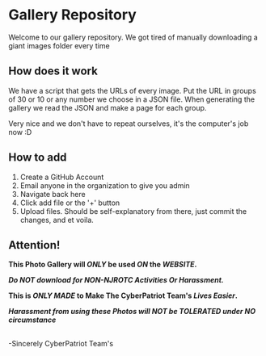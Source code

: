 # Gallery Repository

Welcome to our gallery repository. We got tired of manually downloading a giant images folder every time

## How does it work
We have a script that gets the URLs of every image.
Put the URL in groups of 30 or 10 or any number  we choose in a JSON file.
When generating the gallery we read the JSON and make a page for each group.

Very nice and we don't have to repeat ourselves, it's the computer's job now :D

## How to add
1. Create a GitHub Account
2. Email anyone in the organization to give you admin
3. Navigate back here
4. Click add file or the '+' button
5. Upload files.
Should be self-explanatory from there, just commit the changes, and et voila.

## Attention! 
**This Photo Gallery will _ONLY_ be used _ON_ the _WEBSITE_.**

***Do NOT download for NON-NJROTC Activities Or Harassment.***

**This is _ONLY MADE_ to Make The CyberPatriot Team's _Lives Easier_.**

***Harassment from using these Photos will NOT be TOLERATED under NO circumstance***
##

-Sincerely CyberPatriot Team's

